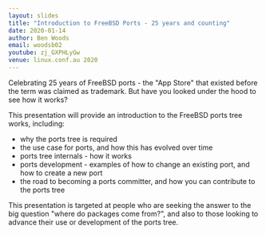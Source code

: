 ```yaml
---
layout: slides
title: "Introduction to FreeBSD Ports - 25 years and counting"
date: 2020-01-14
author: Ben Woods
email: woodsb02
youtube: zj_GXPHLyGw
venue: linux.conf.au 2020
---
```

Celebrating 25 years of FreeBSD ports - the "App Store" that existed before the term was claimed as trademark. But have you looked under the hood to see how it works?

This presentation will provide an introduction to the FreeBSD ports tree works, including:
- why the ports tree is required
- the use case for ports, and how this has evolved over time
- ports tree internals - how it works
- ports development - examples of how to change an existing port, and how to create a new port
- the road to becoming a ports committer, and how you can contribute to the ports tree

This presentation is targeted at people who are seeking the answer to the big question "where do packages come from?", and also to those looking to advance their use or development of the ports tree.
